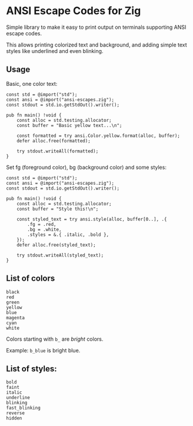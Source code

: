 # ANSI Escape Codes for Zig

Simple library to make it easy to print output on terminals supporting ANSI escape codes.

This allows printing colorized text and background, and adding simple text styles like underlined and even blinking.

## Usage

Basic, one color text:

```zig
const std = @import("std");
const ansi = @import("ansi-escapes.zig");
const stdout = std.io.getStdOut().writer();

pub fn main() !void {
    const alloc = std.testing.allocator;
    const buffer = "Basic yellow text...\n";

    const formatted = try ansi.Color.yellow.format(alloc, buffer);
    defer alloc.free(formatted);
    
    try stdout.writeAll(formatted);
}
```

Set fg (foreground color), bg (background color) and some styles:

```zig
const std = @import("std");
const ansi = @import("ansi-escapes.zig");
const stdout = std.io.getStdOut().writer();

pub fn main() !void {
    const alloc = std.testing.allocator;
    const buffer = "Style this!\n";

    const styled_text = try ansi.style(alloc, buffer[0..], .{
        .fg = .red,
        .bg = .white,
        .styles = &.{ .italic, .bold },
    });
    defer alloc.free(styled_text);

    try stdout.writeAll(styled_text);
}
```

## List of colors

```
black
red
green
yellow
blue
magenta
cyan
white
```

Colors starting with `b_` are _bright_ colors.

Example: `b_blue` is bright blue.

## List of styles:

```
bold
faint
italic
underline
blinking
fast_blinking
reverse
hidden
```
